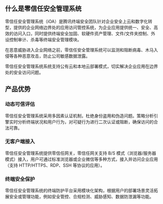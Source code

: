 ## 什么是零信任安全管理系统
零信任安全管理系统（iOA）是腾讯终端安全团队针对企业安全上云和数字化转型，提供的企业网络边界处的应用访问管控系统，为企业应用提供统一、安全、高效的访问入口，同时提供终端安全加固、软硬件资产管理、文件/文件夹控制、外设控制审计、杀毒等终端安全管理模块。

在恶意威胁进入企业网络之前，零信任安全管理系统可以监测和阻断病毒、木马入侵等各种恶意攻击，防止公司敏感数据泄露。

零信任安全管理系统系统支持公有云和本地云部署模式，切实解决企业应用在边界处的安全访问问题。

## 产品优势
### 动态可信评估
零信任安全管理系统采用多因素认证机制，杜绝身份盗用和伪造问题。策略分析引擎实时分析终端状况和用户行为，对可疑行为进行二次认证或阻断，确保访问的合法可靠。
### 无客户端接入
零信任安全管理系统提供零信任网关，零信任网关支持 B/S 模式（浏览器/服务器模式）接入，用户可通过标准浏览器或企业微信等多种方式，接入并访问企业应用（支持 HTTP/HTTPS、RDP、SSH 等协议的应用）。
### 终端安全保护
零信任安全管理系统的终端防护平台采用模块化架构，根据用户的部署场景灵活拓展安全或管理功能，例如安全管控、合规检测、威胁感知、数据防泄漏等功能。
